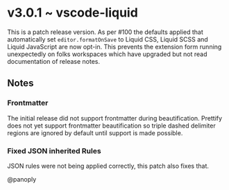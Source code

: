 # v3.0.1 ~ vscode-liquid

This is a patch release version. As per #100 the defaults applied that automatically set `editor.formatOnSave` to Liquid CSS, Liquid SCSS and Liquid JavaScript are now opt-in. This prevents the extension form running unexpectedly on folks workspaces which have upgraded but not read documentation of release notes.

## Notes

### Frontmatter

The initial release did not support frontmatter during beautification. Prettify does not yet support frontmatter beautification so triple dashed delimiter regions are ignored by default until support is made possible.

### Fixed JSON inherited Rules

JSON rules were not being applied correctly, this patch also fixes that.

@panoply

